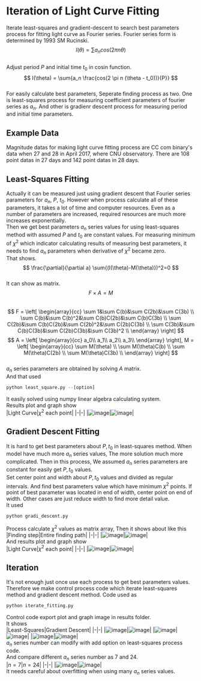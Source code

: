 # Iteration of Light Curve Fitting   
Iterate least-squares and gradient-descent to search best parameters process for fitting light curve as Fourier series. Fourier series form is determined by 1993 SM Rucinski.   
$$ I(\theta) = \sum{a_n cos(2 \pi n \theta)} $$   
Adjust period $P$ and initial time $t_0$ in cosin function.   
$$ I(\theta) = \sum{a_n \frac{cos(2 \pi n (\theta - t_0))}{P}} $$   
For easily calculate best parameters, Seperate finding process as two. 
One is least-squares process for measuring coefficient parameters of fourier series as $a_n$. 
And other is gradienr descent process for measuring period and initial time parameters.   
   
## Example Data   
Magnitude datas for making light curve fitting process are CC com binary's data when 27 and 28 in April 2017, where CNU observatory. There are 108 point datas in 27 days and 142 point datas in 28 days.   
   
## Least-Squares Fitting
Actually it can be measured just using gradient descent that Fourier series parameters for $a_n$, $P$, $t_0$. 
However when process calculate all of these parameters, it takes a lot of time and computer resources. 
Even as a number of parameters are increased, required resources are much more increases exponentially.   
Then we get best parameters $a_n$ series values for using least-squares method with assumed $P$ and $t_0$ are constant values. 
For measuring minimum of $\chi^2$ which indicator calculating results of measuring best parameters, it needs to find $a_n$ parameters when derivative of $\chi^2$ became zero.   
That shows.   
$$
\frac{\partial}{\partial a} \sum{(I(\theta)-M(\theta)})^2=0
$$   
It can show as matrix.   
$$
F\times A = M
$$   
$$
F = \left[
\begin{array}{cc}
    \sum 1&\sum C(b)&\sum C(2b)&\sum C(3b) \\
    \sum C(b)&\sum C(b)^2&\sum C(b)C(2b)&\sum C(b)C(3b) \\
\sum C(2b)&\sum C(b)C(2b)&\sum C(2b)^2&\sum C(2b)C(3b) \\
\sum C(3b)&\sum C(b)C(3b)&\sum C(2b)C(3b)&\sum C(3b)^2 \\
\end{array}
\right] $$
$$ A = \left[
\begin{array}{cc}
    a_0\\
    a_1\\
    a_2\\
    a_3\\
\end{array}
\right],
M = \left[
\begin{array}{cc}
    \sum M(\theta) \\
    \sum M(\theta)C(b) \\
    \sum M(\theta)C(2b) \\
    \sum M(\theta)C(3b) \\
\end{array}
\right]
$$   
$a_n$ series parameters are obtained by solving $A$ matrix.   
And that used   
```python
python least_square.py --[option]
```  
It easily solved using numpy linear algebra calculating system.   
Results plot and graph show   
|Light Curve|$\chi^2$ each point|
|-|-|
|![image](./readme_image/least_square_light_curve.png)|![image](./readme_image/least_square_chi_square.png)|
   
## Gradient Descent Fitting   
It is hard to get best parameters about $P, t_0$ in least-squares method. 
When model have much more $a_n$ series values, The more solution much more complicated. 
Then in this process, We assumed $a_n$ series parameters are constant for easily get $P, t_0$ values.   
Set center point and width about $P, t_0$ values and divided as regular intervals. 
And find best parameters value which have minimum $\chi^2$ points. 
If point of best parameter was located in end of width, center point on end of width. 
Other cases are just reduce width to find more detail value.   
It used   
```python
python gradi_descent.py
```   
Process calculate $\chi^2$ values as matrix array, Then it shows about like this   
|Finding step|Entire finding path|
|-|-|
|![image](./readme_image/finding_step.gif)|![image](./readme_image/finding_path.png)|   
And results plot and graph show   
|Light Curve|$\chi^2$ each point|
|-|-|
|![image](./readme_image/gradi_descent_light_curve.png)|![image](./readme_image/gradi_descent_chi_square.png)|   
   
## Iteration   
It's not enough just once use each process to get best parameters values. 
Therefore we make control process code which iterate least-squares method and gradient descent method. 
Code used as   
```python
python iterate_fitting.py
```   
Control code export plot and graph image in results folder.   
It shows   
|Least-Squares|Gradient Descent|
|-|-|
|![image](./results_7/0/least_square_light_curve.png)|![image](./results_7/0/gradi_descent_light_curve.png)|
|![image](./results_7/1/least_square_light_curve.png)|![image](./results_7/1/gradi_descent_light_curve.png)|
|![image](./results_7/2/least_square_light_curve.png)|![image](./results_7/2/gradi_descent_light_curve.png)|   
$a_n$ series number can modify with add option on least-squares process code.   
And compare different $a_n$ series number as 7 and 24.   
|$n=7$|$n=24$|
|-|-|
|![image](./results_7/2/gradi_descent_light_curve.png)|![image](./results_24/2/gradi_descent_light_curve.png)|   
It needs careful about overfitting when using many $a_n$ series values.
